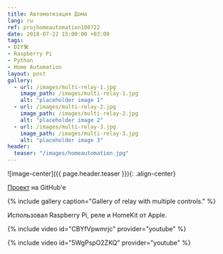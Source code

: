 ```yaml
---
title: Автоматизация Дома
lang: ru
ref: projhomeautomation180722
date: 2018-07-22 15:00:00 +03:00
tags:
- DIY🛠
- Raspberry Pi
- Python
- Home Automation
layout: post
gallery:
  - url: /images/multi-relay-1.jpg
    image_path: /images/multi-relay-1.jpg
    alt: "placeholder image 1"
  - url: /images/multi-relay-2.jpg
    image_path: /images/multi-relay-2.jpg
    alt: "placeholder image 2"
  - url: /images/multi-relay-3.jpg
    image_path: /images/multi-relay-3.jpg
    alt: "placeholder image 3"
header:
  teaser: "/images/homeautomation.jpg"
---
```


![image-center]({{ page.header.teaser }}){: .align-center}

[Проект](https://github.com/akarazeevprojects/HomeAutomation) на GitHub'e

{% include gallery caption="Gallery of relay with multiple controls." %}

Использовал Raspberry Pi, реле и HomeKit от Apple.

{% include video id="CBYfVpwmrjc" provider="youtube" %}

{% include video id="5WgPspO2ZKQ" provider="youtube" %}
